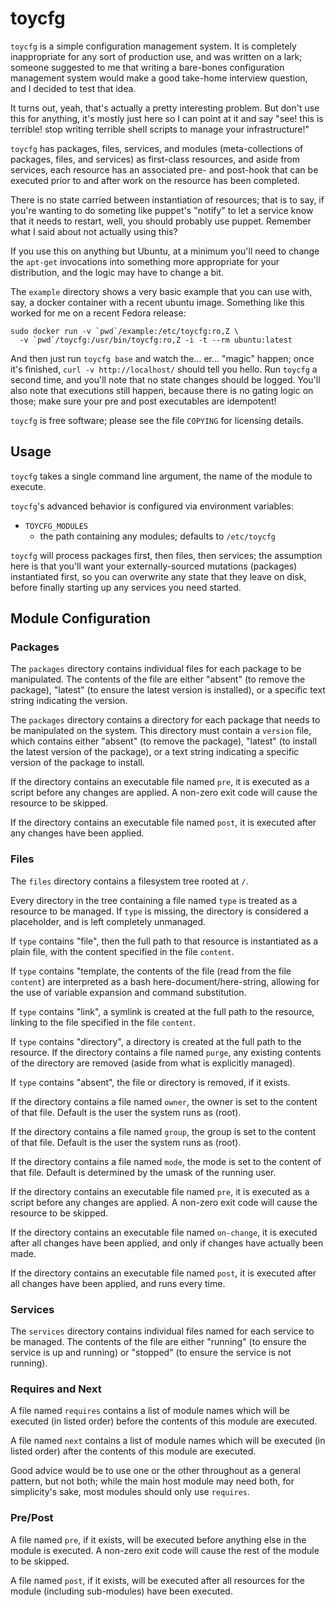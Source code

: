 # toycfg

`toycfg` is a simple configuration management system. It is completely
inappropriate for any sort of production use, and was written on a lark;
someone suggested to me that writing a bare-bones configuration management
system would make a good take-home interview question, and I decided to test
that idea.

It turns out, yeah, that's actually a pretty interesting problem. But don't
use this for anything, it's mostly just here so I can point at it and say
"see! this is terrible! stop writing terrible shell scripts to manage your
infrastructure!"

`toycfg` has packages, files, services, and modules (meta-collections of
packages, files, and services) as first-class resources, and aside from
services, each resource has an associated pre- and post-hook that can be
executed prior to and after work on the resource has been completed.

There is no state carried between instantiation of resources; that is to say,
if you're wanting to do someting like puppet's "notify" to let a service know
that it needs to restart, well, you should probably use puppet. Remember what
I said about not actually using this?

If you use this on anything but Ubuntu, at a minimum you'll need to change the
`apt-get` invocations into something more appropriate for your distribution,
and the logic may have to change a bit.

The `example` directory shows a very basic example that you can use with, say,
a docker container with a recent ubuntu image. Something like this worked for
me on a recent Fedora release:

    sudo docker run -v `pwd`/example:/etc/toycfg:ro,Z \
      -v `pwd`/toycfg:/usr/bin/toycfg:ro,Z -i -t --rm ubuntu:latest

And then just run `toycfg base` and watch the... er... "magic" happen; once
it's finished, `curl -v http://localhost/` should tell you hello. Run `toycfg`
a second time, and you'll note that no state changes should be logged. You'll
also note that executions still happen, because there is no gating logic on
those; make sure your pre and post executables are idempotent!

`toycfg` is free software; please see the file `COPYING` for licensing details.

## Usage

`toycfg` takes a single command line argument, the name of the module to
execute.

`toycfg`'s advanced behavior is configured via environment variables:

* `TOYCFG_MODULES`
  * the path containing any modules; defaults to `/etc/toycfg`

`toycfg` will process packages first, then files, then services; the
assumption here is that you'll want your externally-sourced mutations
(packages) instantiated first, so you can overwrite any state that they
leave on disk, before finally starting up any services you need started.

## Module Configuration

### Packages

The `packages` directory contains individual files for each package to be
manipulated. The contents of the file are either "absent" (to remove the
package), "latest" (to ensure the latest version is installed), or a specific
text string indicating the version.

The `packages` directory contains a directory for each package that needs to
be manipulated on the system. This directory must contain a `version` file,
which contains either "absent" (to remove the package), "latest" (to install
the latest version of the package), or a text string indicating a specific
version of the package to install.

If the directory contains an executable file named `pre`, it is executed as a
script before any changes are applied. A non-zero exit code will cause the
resource to be skipped.

If the directory contains an executable file named `post`, it is executed after
any changes have been applied.

### Files

The `files` directory contains a filesystem tree rooted at `/`.

Every directory in the tree containing a file named `type` is treated as a
resource to be managed. If `type` is missing, the directory is considered a
placeholder, and is left completely unmanaged.

If `type` contains "file", then the full path to that resource is instantiated
as a plain file, with the content specified in the file `content`.

If `type` contains "template, the contents of the file (read from the file
`content`) are interpreted as a bash here-document/here-string, allowing for
the use of variable expansion and command substitution.

If `type` contains "link", a symlink is created at the full path to the
resource, linking to the file specified in the file `content`.

If `type` contains "directory", a directory is created at the full path to the
resource. If the directory contains a file named `purge`, any existing
contents of the directory are removed (aside from what is explicitly managed).

If `type` contains "absent", the file or directory is removed, if it exists.

If the directory contains a file named `owner`, the owner is set to the content
of that file. Default is the user the system runs as (root).

If the directory contains a file named `group`, the group is set to the content
of that file. Default is the user the system runs as (root).

If the directory contains a file named `mode`, the mode is set to the content
of that file. Default is determined by the umask of the running user.

If the directory contains an executable file named `pre`, it is executed as a
script before any changes are applied. A non-zero exit code will cause the
resource to be skipped.

If the directory contains an executable file named `on-change`, it is executed
after all changes have been applied, and only if changes have actually been
made.

If the directory contains an executable file named `post`, it is executed after
all changes have been applied, and runs every time.

### Services

The `services` directory contains individual files named for each service to
be managed. The contents of the file are either "running" (to ensure the
service is up and running) or "stopped" (to ensure the service is not running).

### Requires and Next

A file named `requires` contains a list of module names which will be executed
(in listed order) before the contents of this module are executed.

A file named `next` contains a list of module names which will be executed (in
listed order) after the contents of this module are executed.

Good advice would be to use one or the other throughout as a general pattern,
but not both; while the main host module may need both, for simplicity's
sake, most modules should only use `requires`.

### Pre/Post

A file named `pre`, if it exists, will be executed before anything else in
the module is executed. A non-zero exit code will cause the rest of the module
to be skipped.

A file named `post`, if it exists, will be executed after all resources for
the module (including sub-modules) have been executed.
